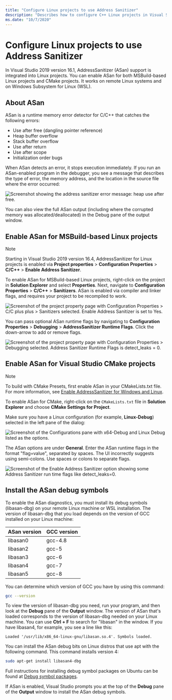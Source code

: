 ```yaml
---
title: "Configure Linux projects to use Address Sanitizer"
description: "Describes how to configure C++ Linux projects in Visual Studio to use Address Sanitizer."
ms.date: "10/7/2020"
---
```

# Configure Linux projects to use Address Sanitizer

In Visual Studio 2019 version 16.1, AddressSanitizer (ASan) support is integrated into Linux projects. You can enable ASan for both MSBuild-based Linux projects and CMake projects. It works on remote Linux systems and on Windows Subsystem for Linux (WSL).

## About ASan

ASan is a runtime memory error detector for C/C++ that catches the following errors:

- Use after free (dangling pointer reference)
- Heap buffer overflow
- Stack buffer overflow
- Use after return
- Use after scope
- Initialization order bugs

When ASan detects an error, it stops execution immediately. If you run an ASan-enabled program in the debugger, you see a message that describes the type of error, the memory address, and the location in the source file where the error occurred:

   ![Screenshot showing the address sanitizer error message: heap use after free.](media/asan-error.png)

You can also view the full ASan output (including where the corrupted memory was allocated/deallocated) in the Debug pane of the output window.

## Enable ASan for MSBuild-based Linux projects

> [!NOTE]
> Starting in Visual Studio 2019 version 16.4, AddressSanitizer for Linux projects is enabled via **Project properties** > **Configuration Properties** > **C/C++** > **Enable Address Sanitizer**.

To enable ASan for MSBuild-based Linux projects, right-click on the project in **Solution Explorer** and select **Properties**. Next, navigate to **Configuration Properties** > **C/C++** > **Sanitizers**. ASan is enabled via compiler and linker flags, and requires your project to be recompiled to work.

![Screenshot of the project property page with Configuration Properties > C/C plus plus > Sanitizers selected. Enable Address Sanitizer is set to Yes.](media/msbuild-asan-prop-page.png)

You can pass optional ASan runtime flags by navigating to **Configuration Properties** > **Debugging** > **AddressSanitizer Runtime Flags**. Click the down-arrow to add or remove flags.

![Screenshot of the project property page with Configuration Properties > Debugging selected. Address Sanitizer Runtime Flags is `detect_leaks = 0`.](media/msbuild-asan-runtime-flags.png)

## Enable ASan for Visual Studio CMake projects

> [!NOTE]
> To build with CMake Presets, first enable ASan in your CMakeLists.txt file. For more information, see [Enable AddressSanitizer for Windows and Linux](../build/cmake-presets-vs.md#enable-addresssanitizer-for-windows-and-linux).

To enable ASan for CMake, right-click on the `CMakeLists.txt` file in **Solution Explorer** and choose **CMake Settings for Project**.

Make sure you have a Linux configuration (for example, **Linux-Debug**) selected in the left pane of the dialog:

![Screenshot of the Configurations pane with x64-Debug and Linux Debug listed as the options.](media/linux-debug-configuration.png)

The ASan options are under **General**. Enter the ASan runtime flags in the format "flag=value", separated by spaces. The UI incorrectly suggests using semi-colons. Use spaces or colons to separate flags.

![Screenshot of the Enable Address Sanitizer option showing some Address Sanitizer run time flags like detect_leaks=0.](media/cmake-settings-asan-options.png)

## Install the ASan debug symbols

To enable the ASan diagnostics, you must install its debug symbols (libasan-dbg) on your remote Linux machine or WSL installation. The version of libasan-dbg that you load depends on the version of GCC installed on your Linux machine:

|**ASan version**|**GCC version**|
| --- | --- |
|libasan0|gcc-4.8|
|libasan2|gcc-5|
|libasan3|gcc-6|
|libasan4|gcc-7|
|libasan5|gcc-8|

You can determine which version of GCC you have by using this command:

```bash
gcc --version
```

To view the version of libasan-dbg you need, run your program, and then look at the **Debug** pane of the **Output** window. The version of ASan that's loaded corresponds to the version of libasan-dbg needed on your Linux machine. You can use **Ctrl + F** to search for "libasan" in the window. If you have libasan4, for example, you see a line like this:

```Output
Loaded '/usr/lib/x86_64-linux-gnu/libasan.so.4'. Symbols loaded.
```

You can install the ASan debug bits on Linux distros that use apt with the following command. This command installs version 4:

```bash
sudo apt-get install libasan4-dbg
```

Full instructions for installing debug symbol packages on Ubuntu can be found at [Debug symbol packages](https://wiki.ubuntu.com/Debug%20Symbol%20Packages).

If ASan is enabled, Visual Studio prompts you at the top of the **Debug** pane of the **Output** window to install the ASan debug symbols.
